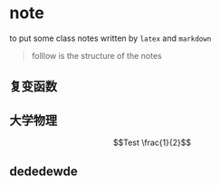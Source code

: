 # note
to put some class notes written by `latex` and `markdown`
> folllow is the structure of the notes
## 复变函数
## 大学物理
$$Test \frac{1}{2}$$
## dededewde
